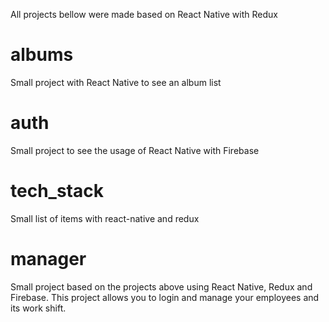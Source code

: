 All projects bellow were made based on React Native with Redux

# albums
Small project with React Native to see an album list

# auth
Small project to see the usage of React Native with Firebase

# tech_stack
Small list of items with react-native and redux 

# manager
Small project based on the projects above using React Native, Redux and Firebase.
This project allows you to login and manage your employees and its work shift.